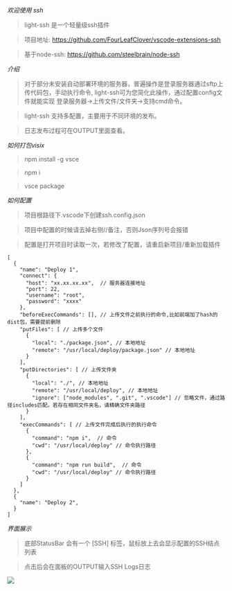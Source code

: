 *欢迎使用 ssh*
  
> light-ssh 是一个轻量级ssh插件

> 项目地址: <https://github.com/FourLeafClover/vscode-extensions-ssh>

> 基于node-ssh: <https://github.com/steelbrain/node-ssh>

*介绍*

> 对于部分未安装自动部署环境的服务器，普遍操作是登录服务器通过sftp上传代码包，手动执行命令, light-ssh可为您简化此操作，通过配置config文件就能实现 登录服务器->上传文件/文件夹->支持cmd命令。

> light-ssh 支持多配置，主要用于不同环境的发布。

> 日志发布过程可在OUTPUT里面查看。

*如何打包visix*

> npm install -g vsce

> npm i

> vsce package

*如何配置*

> 项目根路径下.vscode下创建ssh.config.json

> 项目中配置的时候请去掉右侧//备注，否则Json序列号会报错

> 配置是打开项目时读取一次，若修改了配置，请重启新项目/重新加载插件

```
[
  {
    "name": "Deploy 1",
    "connect": {  
      "host": "xx.xx.xx.xx",  // 服务器连接地址
      "port": 22,
      "username": "root",
      "password": "xxxx"
    },
    "beforeExecCommands": [], // 上传文件之前执行的命令,比如前端加了hash的dist包，需要提前删除
    "putFiles": [ // 上传多个文件
      {
        "local": "./package.json", // 本地地址
        "remote": "/usr/local/deploy/package.json" // 本地地址
      }
    ],
    "putDirectories": [ // 上传文件夹
      {
        "local": "./", // 本地地址
        "remote": "/usr/local/deploy", // 本地地址
        "ignore": ["node_modules", ".git", ".vscode"] // 忽略文件，通过路径includes匹配。若存在相同文件夹名，请精确文件夹路径
      }
    ],
    "execCommands": [ // 上传文件完成后执行的执行命令
      {
        "command": "npm i",  // 命令
        "cwd": "/usr/local/deploy" // 命令执行路径
      },
      {
        "command": "npm run build",  // 命令
        "cwd": "/usr/local/deploy" // 命令执行路径
      }
    ]
  },
  {
    "name": "Deploy 2",
  }
]

```

*界面展示*

> 底部StatusBar 会有一个 [SSH] 标签，鼠标放上去会显示配置的SSH结点列表

> 点击后会在面板的OUTPUT输入SSH Logs日志

![](https://frank-c-zhang.github.io/vscode/light-ssh/images/step.png)
